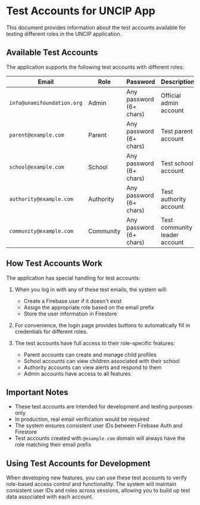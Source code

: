 # Test Accounts for UNCIP App

This document provides information about the test accounts available for testing different roles in the UNCIP application.

## Available Test Accounts

The application supports the following test accounts with different roles:

| Email | Role | Password | Description |
|-------|------|----------|-------------|
| `info@unamifoundation.org` | Admin | Any password (6+ chars) | Official admin account |
| `parent@example.com` | Parent | Any password (6+ chars) | Test parent account |
| `school@example.com` | School | Any password (6+ chars) | Test school account |
| `authority@example.com` | Authority | Any password (6+ chars) | Test authority account |
| `community@example.com` | Community | Any password (6+ chars) | Test community leader account |

## How Test Accounts Work

The application has special handling for test accounts:

1. When you log in with any of these test emails, the system will:
   - Create a Firebase user if it doesn't exist
   - Assign the appropriate role based on the email prefix
   - Store the user information in Firestore

2. For convenience, the login page provides buttons to automatically fill in credentials for different roles.

3. The test accounts have full access to their role-specific features:
   - Parent accounts can create and manage child profiles
   - School accounts can view children associated with their school
   - Authority accounts can view alerts and respond to them
   - Admin accounts have access to all features

## Important Notes

- These test accounts are intended for development and testing purposes only
- In production, real email verification would be required
- The system ensures consistent user IDs between Firebase Auth and Firestore
- Test accounts created with `@example.com` domain will always have the role matching their email prefix

## Using Test Accounts for Development

When developing new features, you can use these test accounts to verify role-based access control and functionality. The system will maintain consistent user IDs and roles across sessions, allowing you to build up test data associated with each account.